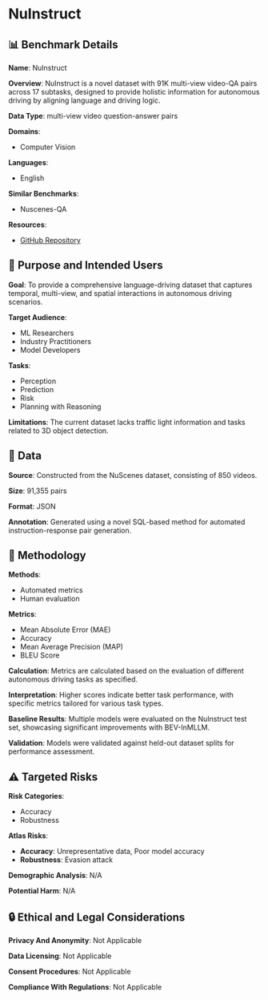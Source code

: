 # NuInstruct

## 📊 Benchmark Details

**Name**: NuInstruct

**Overview**: NuInstruct is a novel dataset with 91K multi-view video-QA pairs across 17 subtasks, designed to provide holistic information for autonomous driving by aligning language and driving logic.

**Data Type**: multi-view video question-answer pairs

**Domains**:
- Computer Vision

**Languages**:
- English

**Similar Benchmarks**:
- Nuscenes-QA

**Resources**:
- [GitHub Repository](https://github.com/xmed-lab/NuInstruct)

## 🎯 Purpose and Intended Users

**Goal**: To provide a comprehensive language-driving dataset that captures temporal, multi-view, and spatial interactions in autonomous driving scenarios.

**Target Audience**:
- ML Researchers
- Industry Practitioners
- Model Developers

**Tasks**:
- Perception
- Prediction
- Risk
- Planning with Reasoning

**Limitations**: The current dataset lacks traffic light information and tasks related to 3D object detection.

## 💾 Data

**Source**: Constructed from the NuScenes dataset, consisting of 850 videos.

**Size**: 91,355 pairs

**Format**: JSON

**Annotation**: Generated using a novel SQL-based method for automated instruction-response pair generation.

## 🔬 Methodology

**Methods**:
- Automated metrics
- Human evaluation

**Metrics**:
- Mean Absolute Error (MAE)
- Accuracy
- Mean Average Precision (MAP)
- BLEU Score

**Calculation**: Metrics are calculated based on the evaluation of different autonomous driving tasks as specified.

**Interpretation**: Higher scores indicate better task performance, with specific metrics tailored for various task types.

**Baseline Results**: Multiple models were evaluated on the NuInstruct test set, showcasing significant improvements with BEV-InMLLM.

**Validation**: Models were validated against held-out dataset splits for performance assessment.

## ⚠️ Targeted Risks

**Risk Categories**:
- Accuracy
- Robustness

**Atlas Risks**:
- **Accuracy**: Unrepresentative data, Poor model accuracy
- **Robustness**: Evasion attack

**Demographic Analysis**: N/A

**Potential Harm**: N/A

## 🔒 Ethical and Legal Considerations

**Privacy And Anonymity**: Not Applicable

**Data Licensing**: Not Applicable

**Consent Procedures**: Not Applicable

**Compliance With Regulations**: Not Applicable
